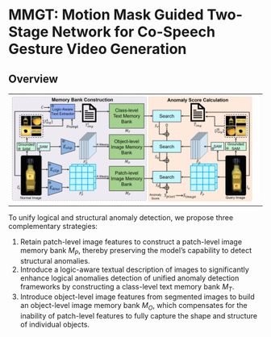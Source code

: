# MMGT: Motion Mask Guided Two-Stage Network for Co-Speech Gesture Video Generation
## Overview

<table>
  <tr>
    <td><img src="./demo/main_framework_diagram.jpg" width="100%"></td>
  </tr>
</table>

To unify logical and structural anomaly detection, we propose three complementary strategies: 
1. Retain patch-level image features to construct a patch-level image memory bank $M_P$, thereby preserving the model’s capability to detect structural anomalies. 
2. Introduce a logic-aware textual description of images to significantly enhance logical anomalies detection of unified anomaly detection frameworks by constructing a class-level text memory bank $M_T$. 
3. Introduce object-level image features from segmented images to build an object-level image memory bank $M_O$, which compensates for the inability of patch-level features to fully capture the shape and structure of individual objects.
